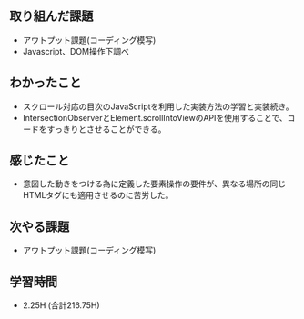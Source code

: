 ## 取り組んだ課題
- アウトプット課題(コーディング模写)    
- Javascript、DOM操作下調べ
  
## わかったこと  
- スクロール対応の目次のJavaScriptを利用した実装方法の学習と実装続き。
- IntersectionObserverとElement.scrollIntoViewのAPIを使用することで、コードをすっきりとさせることができる。
  
## 感じたこと  
- 意図した動きをつける為に定義した要素操作の要件が、異なる場所の同じHTMLタグにも適用させるのに苦労した。
  
## 次やる課題
- アウトプット課題(コーディング模写)
  
## 学習時間  
- 2.25H (合計216.75H)
